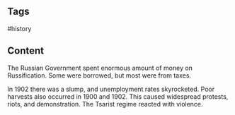 ---
---

## Tags

#history

## Content

The Russian Government spent enormous amount of money on Russification. Some were borrowed, but most were from taxes.

In 1902 there was a slump, and unemployment rates skyrocketed. Poor harvests also occurred in 1900 and 1902. This caused widespread protests, riots, and demonstration. The Tsarist regime reacted with violence.

